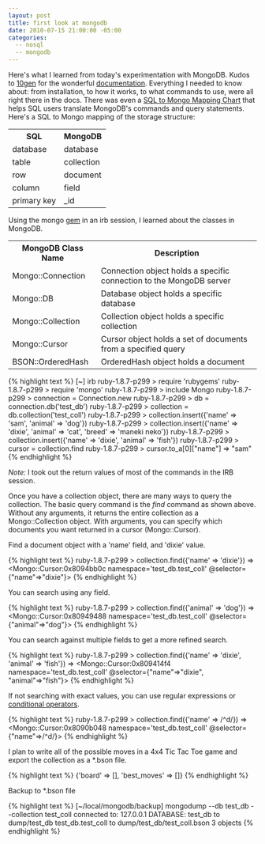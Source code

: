 ```yaml
---
layout: post
title: first look at mongodb
date: 2010-07-15 21:00:00 -05:00
categories:
  -- nosql
  -- mongodb
---
```


Here's what I learned from today's experimentation with MongoDB.  Kudos to [10gen](http://10gen.com/) for the wonderful [documentation](http://www.mongodb.org/display/DOCS/Ruby+Language+Center).  Everything I needed to know about: from installation, to how it works, to what commands to use, were all right there in the docs.  There was even a [SQL to Mongo Mapping Chart](http://www.mongodb.org/display/DOCS/SQL+to+Mongo+Mapping+Chart) that helps SQL users translate MongoDB's commands and query statements.  Here's a SQL to Mongo mapping of the storage structure:

<table>
<tr><th>SQL</th><th>MongoDB</th></tr>
<tr><td>database</td><td>database</td></tr>
<tr class='even'><td>table</td><td>collection</td></tr>
<tr><td>row</td><td>document</td></tr>
<tr class='even'><td>column</td><td>field</td></tr>
<tr><td>primary key</td><td>_id</td></tr>
</table>

Using the mongo [gem](http://rubygems.org/gems/mongo) in an irb session, I learned about the classes in MongoDB.

<table>
<tr><th>MongoDB Class Name</th><th>Description</th></tr>
<tr><td>Mongo::Connection</td><td>Connection object holds a specific connection to the MongoDB server</td></tr>
<tr class='even'><td>Mongo::DB</td><td>Database object holds a specific database</td></tr>
<tr><td>Mongo::Collection</td><td>Collection object holds a specific collection</td></tr>
<tr class='even'><td>Mongo::Cursor</td><td>Cursor object holds a set of documents from a specified query</td></tr>
<tr><td>BSON::OrderedHash</td><td>OrderedHash object holds a document</td></tr>
</table>

{% highlight text %}
[~] irb
ruby-1.8.7-p299 > require 'rubygems'
ruby-1.8.7-p299 > require 'mongo'
ruby-1.8.7-p299 > include Mongo
ruby-1.8.7-p299 > connection = Connection.new
ruby-1.8.7-p299 > db = connection.db('test_db')
ruby-1.8.7-p299 > collection = db.collection('test_coll')
ruby-1.8.7-p299 > collection.insert({'name' => 'sam', 'animal' => 'dog'})
ruby-1.8.7-p299 > collection.insert({'name' => 'dixie', 'animal' => 'cat', 'breed' => 'maneki neko'})
ruby-1.8.7-p299 > collection.insert({'name' => 'dixie', 'animal' => 'fish'})
ruby-1.8.7-p299 > cursor = collection.find
ruby-1.8.7-p299 > cursor.to_a[0]["name"]
 => "sam" 
{% endhighlight %}

*Note:* I took out the return values of most of the commands in the IRB session.

Once you have a collection object, there are many ways to query the collection.  The basic query command is the *find* command as shown above.  Without any arguments, it returns the entire collection as a Mongo::Collection object.  With arguments, you can specify which documents you want returned in a cursor (Mongo::Cursor).

Find a document object with a 'name' field, and 'dixie' value.

{% highlight text %}
ruby-1.8.7-p299 > collection.find({'name' => 'dixie'})
 => <Mongo::Cursor:0x8094bb0c namespace='test_db.test_coll' @selector={"name"=>"dixie"}> 
{% endhighlight %}

You can search using any field.

{% highlight text %}
ruby-1.8.7-p299 > collection.find({'animal' => 'dog'})
 => <Mongo::Cursor:0x80949488 namespace='test_db.test_coll' @selector={"animal"=>"dog"}> 
{% endhighlight %}

You can search against multiple fields to get a more refined search.

{% highlight text %}
ruby-1.8.7-p299 > collection.find({'name' => 'dixie', 'animal' => 'fish'})
 => <Mongo::Cursor:0x809414f4 namespace='test_db.test_coll' @selector={"name"=>"dixie", "animal"=>"fish"}> 
{% endhighlight %}

If not searching with exact values, you can use regular expressions or [conditional operators](http://www.mongodb.org/display/DOCS/Advanced+Queries).

{% highlight text %}
ruby-1.8.7-p299 > collection.find({'name' => /^d/})
 => <Mongo::Cursor:0x8090b048 namespace='test_db.test_coll' @selector={"name"=>/^d/}> 
{% endhighlight %}

I plan to write all of the possible moves in a 4x4 Tic Tac Toe game and export the collection as a \*.bson file.

{% highlight text %}
{'board' => [], 'best_moves' => []}
{% endhighlight %}

Backup to \*.bson file

{% highlight text %}
[~/local/mongodb/backup] mongodump --db test_db --collection test_coll
connected to: 127.0.0.1
DATABASE: test_db	 to 	dump/test_db
	test_db.test_coll to dump/test_db/test_coll.bson
		 3 objects
{% endhighlight %}

